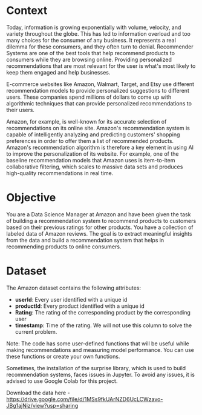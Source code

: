 
# Context
Today, information is growing exponentially with volume, velocity, and variety throughout the globe. This has led to information overload and too many choices for the consumer of any business. It represents a real dilemma for these consumers, and they often turn to denial. Recommender Systems are one of the best tools that help recommend products to consumers while they are browsing online. Providing personalized recommendations that are most relevant for the user is what's most likely to keep them engaged and help businesses.

E-commerce websites like Amazon, Walmart, Target, and Etsy use different recommendation models to provide personalized suggestions to different users. These companies spend millions of dollars to come up with algorithmic techniques that can provide personalized recommendations to their users.

Amazon, for example, is well-known for its accurate selection of recommendations on its online site. Amazon's recommendation system is capable of intelligently analyzing and predicting customers' shopping preferences in order to offer them a list of recommended products. Amazon's recommendation algorithm is therefore a key element in using AI to improve the personalization of its website. For example, one of the baseline recommendation models that Amazon uses is item-to-item collaborative filtering, which scales to massive data sets and produces high-quality recommendations in real time.

# Objective
You are a Data Science Manager at Amazon and have been given the task of building a recommendation system to recommend products to customers based on their previous ratings for other products. You have a collection of labeled data of Amazon reviews. The goal is to extract meaningful insights from the data and build a recommendation system that helps in recommending products to online consumers.

# Dataset
The Amazon dataset contains the following attributes:
- **userId**: Every user identified with a unique id
- **productId**: Every product identified with a unique id
- **Rating**: The rating of the corresponding product by the corresponding user
- **timestamp**: Time of the rating. We will not use this column to solve the current problem.

Note: The code has some user-defined functions that will be useful while making recommendations and measuring model performance. You can use these functions or create your own functions.

Sometimes, the installation of the surprise library, which is used to build recommendation systems, faces issues in Jupyter. To avoid any issues, it is advised to use Google Colab for this project.

Download the data here - https://drive.google.com/file/d/1MSs9fkUArNZD6UcLCWzavo-JBg1ajNiz/view?usp=sharing